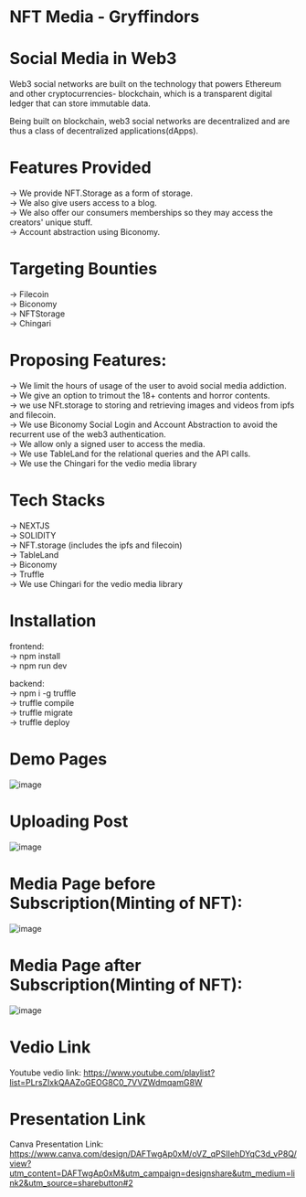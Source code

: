 # NFT Media - Gryffindors

# Social Media in Web3

Web3 social networks are built on the technology that powers Ethereum and other cryptocurrencies- blockchain, which is a transparent digital ledger that can store immutable data.

Being built on blockchain, web3 social networks are decentralized and are thus a class of decentralized applications(dApps).

# Features Provided

-> We provide NFT.Storage as a form of storage. <br/>
-> We also give users access to a blog. <br/>
-> We also offer our consumers memberships so they may access the creators' unique stuff. <br/>
-> Account abstraction using Biconomy. <br/>

# Targeting Bounties

-> Filecoin <br/>
-> Biconomy <br/>
-> NFTStorage <br/>
-> Chingari

# Proposing Features:

-> We limit the hours of usage of the user to avoid social media addiction. <br/>
-> We give an option to trimout the 18+ contents and horror contents. <br/>
-> we use NFt.storage to storing and retrieving images and videos from ipfs and filecoin. <br/>
-> We use Biconomy Social Login and Account Abstraction to avoid the recurrent use of the web3 authentication. <br/>
-> We allow only a signed user to access the media. <br/>
-> We use TableLand for the relational queries and the API calls. <br/>
-> We use the Chingari for the vedio media library

# Tech Stacks

-> NEXTJS <br/>
-> SOLIDITY <br/>
-> NFT.storage (includes the ipfs and filecoin) <br/>
-> TableLand <br/>
-> Biconomy <br/>
-> Truffle <br/>
-> We use Chingari for the vedio media library

# Installation

frontend: <br/>
-> npm install <br/>
-> npm run dev

backend: <br/>
-> npm i -g truffle <br/>
-> truffle compile <br/>
-> truffle migrate <br/>
-> truffle deploy

# Demo Pages

![image](https://user-images.githubusercontent.com/88650559/206165691-3cd11787-a98c-40f5-ba7d-bd7395ea105b.png)

# Uploading Post
![image](https://user-images.githubusercontent.com/88650559/209459594-10124fbc-e7f4-4f40-8b01-93faf90ef963.png)

# Media Page before Subscription(Minting of NFT):

![image](https://user-images.githubusercontent.com/88650559/206165840-c80f0b96-6c87-41d6-b121-ee96fb6265bb.png)

# Media Page after Subscription(Minting of NFT):

![image](https://user-images.githubusercontent.com/88650559/206165934-37ed534f-b2c4-4def-a3e5-230c0e6909a4.png)

# Vedio Link

Youtube vedio link: https://www.youtube.com/playlist?list=PLrsZIxkQAAZoGEOG8C0_7VVZWdmqamG8W

# Presentation Link

Canva Presentation Link: https://www.canva.com/design/DAFTwgAp0xM/oVZ_qPSIIehDYqC3d_vP8Q/view?utm_content=DAFTwgAp0xM&utm_campaign=designshare&utm_medium=link2&utm_source=sharebutton#2
